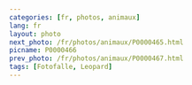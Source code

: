 ```yaml
---
categories: [fr, photos, animaux]
lang: fr
layout: photo
next_photo: /fr/photos/animaux/P0000465.html
picname: P0000466
prev_photo: /fr/photos/animaux/P0000467.html
tags: [Fotofalle, Leopard]
---
```

